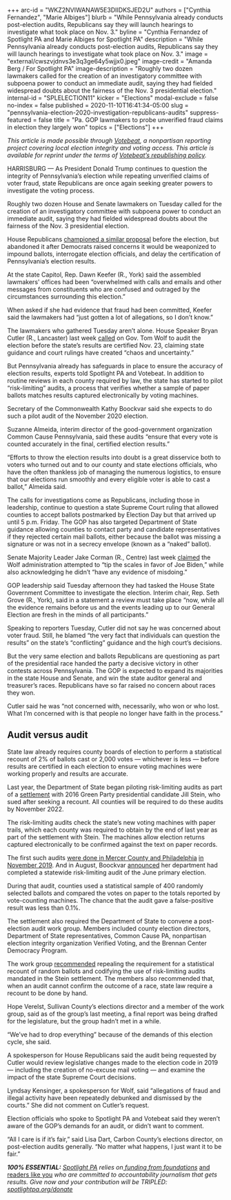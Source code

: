 +++
arc-id = "WKZ2NVIWANAW5E3DIIDKSJED2U"
authors = ["Cynthia Fernandez", "Marie Albiges"]
blurb = "While Pennsylvania already conducts post-election audits, Republicans say they will launch hearings to investigate what took place on Nov. 3."
byline = "Cynthia Fernandez of Spotlight PA and Marie Albiges for Spotlight PA"
description = "While Pennsylvania already conducts post-election audits, Republicans say they will launch hearings to investigate what took place on Nov. 3."
image = "external/cwszvjdnvs3e3q3ge64y5wjjx0.jpeg"
image-credit = "Amanda Berg / For Spotlight PA"
image-description = "Roughly two dozen lawmakers called for the creation of an investigatory committee with subpoena power to conduct an immediate audit, saying they had fielded widespread doubts about the fairness of the Nov. 3 presidential election."
internal-id = "SPLELECTION11"
kicker = "Elections"
modal-exclude = false
no-index = false
published = 2020-11-10T16:41:34-05:00
slug = "pennsylvania-election-2020-investigation-republicans-audits"
suppress-featured = false
title = "Pa. GOP lawmakers to probe unverified fraud claims in election they largely won"
topics = ["Elections"]
+++

<i>This article is made possible through </i><a href="http://votebeat.org/"><i>Votebeat</i></a><i>, a nonpartisan reporting project covering local election integrity and voting access. This article is available for reprint under the terms of </i><a href="https://www.votebeat.org/pages/republishing"><i>Votebeat’s republishing policy</i></a><i>.</i>

HARRISBURG — As President Donald Trump continues to question the integrity of Pennsylvania’s election while repeating unverified claims of voter fraud, state Republicans are once again seeking greater powers to investigate the voting process.

Roughly two dozen House and Senate lawmakers on Tuesday called for the creation of an investigatory committee with subpoena power to conduct an immediate audit, saying they had fielded widespread doubts about the fairness of the Nov. 3 presidential election.

House Republicans <a href="https://www.spotlightpa.org/news/2020/10/pa-election-integrity-committee-house-republicans-democrats-voting/">championed a similar proposal</a> before the election, but abandoned it after Democrats raised concerns it would be weaponized to impound ballots, interrogate election officials, and delay the certification of Pennsylvania’s election results.

At the state Capitol, Rep. Dawn Keefer (R., York) said the assembled lawmakers' offices had been “overwhelmed with calls and emails and other messages from constituents who are confused and outraged by the circumstances surrounding this election.”

When asked if she had evidence that fraud had been committed, Keefer said the lawmakers had “just gotten a lot of allegations, so I don’t know.”

The lawmakers who gathered Tuesday aren’t alone. House Speaker Bryan Cutler (R., Lancaster) last week <a href="http://www.pahousegop.com/Display/SiteFiles/1/OtherDocuments/2020/Governor%20Wolf%20-%20Election%20Audit%20-%20NOV%202020.pdf">called</a> on Gov. Tom Wolf to audit the election before the state’s results are certified Nov. 23, claiming state guidance and court rulings have created “chaos and uncertainty.”

<script src="https://www.spotlightpa.org/embed.js" async></script><div data-spl-embed-version="1" data-spl-src="https://www.spotlightpa.org/embeds/newsletter/"></div>

But Pennsylvania already has safeguards in place to ensure the accuracy of election results, experts told Spotlight PA and Votebeat. In addition to routine reviews in each county required by law, the state has started to pilot “risk-limiting” audits, a process that verifies whether a sample of paper ballots matches results captured electronically by voting machines.

Secretary of the Commonwealth Kathy Boockvar said she expects to do such a pilot audit of the November 2020 election.

Suzanne Almeida, interim director of the good-government organization Common Cause Pennsylvania, said these audits “ensure that every vote is counted accurately in the final, certified election results.”

“Efforts to throw the election results into doubt is a great disservice both to voters who turned out and to our county and state elections officials, who have the often thankless job of managing the numerous logistics, to ensure that our elections run smoothly and every eligible voter is able to cast a ballot,” Almeida said.

The calls for investigations come as Republicans, including those in leadership, continue to question a state Supreme Court ruling that allowed counties to accept ballots postmarked by Election Day but that arrived up until 5 p.m. Friday. The GOP has also targeted Department of State guidance allowing counties to contact party and candidate representatives if they rejected certain mail ballots, either because the ballot was missing a signature or was not in a secrecy envelope (known as a “naked” ballot).

Senate Majority Leader Jake Corman (R., Centre) last week <a href="https://www.spotlightpa.org/news/2020/11/pennsylvania-election-2020-republican-fraud-cured-late-ballots/">claimed</a> the Wolf administration attempted to “tip the scales in favor of Joe Biden,” while also acknowledging he didn’t “have any evidence of misdoing.”

GOP leadership said Tuesday afternoon they had tasked the House State Government Committee to investigate the election. Interim chair, Rep. Seth Grove (R., York), said in a statement a review must take place “now, while all the evidence remains before us and the events leading up to our General Election are fresh in the minds of all participants.”

Speaking to reporters Tuesday, Cutler did not say he was concerned about voter fraud. Still, he blamed “the very fact that individuals can question the results” on the state’s “conflicting” guidance and the high court’s decisions.

But the very same election and ballots Republicans are questioning as part of the presidential race handed the party a decisive victory in other contests across Pennsylvania. The GOP is expected to expand its majorities in the state House and Senate, and win the state auditor general and treasurer’s races. Republicans have so far raised no concern about races they won.

Cutler said he was “not concerned with, necessarily, who won or who lost. What I’m concerned with is that people no longer have faith in the process.”

## Audit versus audit

State law already requires county boards of election to perform a statistical recount of 2% of ballots cast or 2,000 votes — whichever is less — before results are certified in each election to ensure voting machines were working properly and results are accurate.

Last year, the Department of State began piloting risk-limiting audits as part of a <a href="https://web.archive.org/web/20211018142047/https://www.pacounties.org/GR/Documents/SteinSettlement20181128.pdf">settlement</a> with 2016 Green Party presidential candidate Jill Stein, who sued after seeking a recount. All counties will be required to do these audits by November 2022.

The risk-limiting audits check the state’s new voting machines with paper trails, which each county was required to obtain by the end of last year as part of the settlement with Stein. The machines allow election returns captured electronically to be confirmed against the text on paper records.

The first such audits <a href="https://www.inquirer.com/politics/election/philadelphia-audits-election-results-20191122.html">were done in Mercer County and Philadelphia</a> <a href="https://www.media.pa.gov/Pages/State-Details.aspx?newsid=366">in November 2019</a>. And in August, Boockvar <a href="https://www.media.pa.gov/pages/State-details.aspx?newsid=395">announced</a> her department had completed a statewide risk-limiting audit of the June primary election.

During that audit, counties used a statistical sample of 400 randomly selected ballots and compared the votes on paper to the totals reported by vote-counting machines. The chance that the audit gave a false-positive result was less than 0.1%.

<script src="https://www.spotlightpa.org/embed.js" async></script><div data-spl-embed-version="1" data-spl-src="https://www.spotlightpa.org/embeds/donate/?teaser_text=Spotlight%20PA%20provides%20essential%2C%20public-service%20journalism%20thanks%20to%20its%20dedicated%20and%20passionate%20members.%20%3Cb%3EJoin%20today%20and%20we'll%20DOUBLE%20your%20gift.%3C%2Fb%3E&cta_text=YES%2C%20DOUBLE%20MY%20GIFT&eyebrow_text=BECOME%20A%20MEMBER"></div>

The settlement also required the Department of State to convene a post-election audit work group. Members included county election directors, Department of State representatives, Common Cause PA, nonpartisan election integrity organization Verified Voting, and the Brennan Center Democracy Program.

The work group <a href="https://www.votespa.com/About-Elections/Documents/PADOS_RLA%20WG_Initial%20Report_12.30.2019.pdf">recommended</a> repealing the requirement for a statistical recount of random ballots and codifying the use of risk-limiting audits mandated in the Stein settlement. The members also recommended that, when an audit cannot confirm the outcome of a race, state law require a recount to be done by hand.

Hope Verelst, Sullivan County’s elections director and a member of the work group, said as of the group’s last meeting, a final report was being drafted for the legislature, but the group hadn’t met in a while.

“We’ve had to drop everything” because of the demands of this election cycle, she said.

A spokesperson for House Republicans said the audit being requested by Cutler would review legislative changes made to the election code in 2019 — including the creation of no-excuse mail voting — and examine the impact of the state Supreme Court decisions.

Lyndsay Kensinger, a spokesperson for Wolf, said “allegations of fraud and illegal activity have been repeatedly debunked and dismissed by the courts.” She did not comment on Cutler’s request.

Election officials who spoke to Spotlight PA and Votebeat said they weren’t aware of the GOP’s demands for an audit, or didn’t want to comment.

“All I care is if it’s fair,” said Lisa Dart, Carbon County’s elections director, on post-election audits generally. “No matter what happens, I just want it to be fair.”

<i><b>100% ESSENTIAL:</b></i><i> </i><a href="https://www.spotlightpa.org/"><i>Spotlight PA</i></a><i> relies on</i><a href="https://www.spotlightpa.org/support"><i> funding from foundations</i></a><i> </i><a href="https://www.spotlightpa.org/support">and readers like you</a><i> who are committed to accountability journalism that gets results. Give now and your contribution will be TRIPLED: </i><a href="http://spotlightpa.org/donate"><i>spotlightpa.org/donate</i></a>
